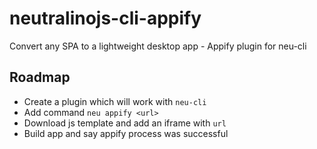 # neutralinojs-cli-appify
Convert any SPA to a lightweight desktop app - Appify plugin for neu-cli


## Roadmap

- Create a plugin which will work with `neu-cli`
- Add command `neu appify <url>`
- Download js template and add an iframe with `url`
- Build app and say appify process was successful 

